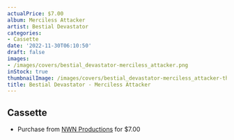 ```yaml
---
actualPrice: $7.00
album: Merciless Attacker
artist: Bestial Devastator
categories:
- Cassette
date: '2022-11-30T06:10:50'
draft: false
images:
- /images/covers/bestial_devastator-merciless_attacker.png
inStock: true
thumbnailImage: /images/covers/bestial_devastator-merciless_attacker-thumb.png
title: Bestial Devastator - Merciless Attacker
---
```


## Cassette
* Purchase from [NWN Productions](http://shop.nwnprod.com/index.php?route=product/product&path=73&product_id=12297&sort=pd.name&order=ASC) for $7.00
